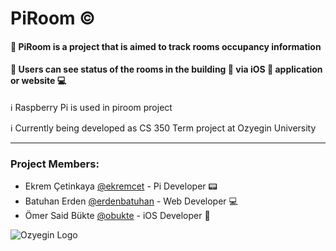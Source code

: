 # PiRoom :copyright:
#### :small_blue_diamond: PiRoom is a project that is aimed to track rooms occupancy information

#### :small_blue_diamond: Users can see status of the rooms in the building :office: via iOS :iphone: application or website :computer:


:information_source: Raspberry Pi is used in piroom project

:information_source: Currently being developed as CS 350 Term project at Ozyegin University

--------------
### **Project Members**:
   * Ekrem Çetinkaya [@ekremcet](https://github.com/ekremcet) - Pi Developer  :pager:
   * Batuhan Erden [@erdenbatuhan](https://github.com/erdenbatuhan) - Web Developer :computer:
   * Ömer Said Bükte [@obukte](https://github.com/obukte) - iOS Developer :iphone:
   
   
![Ozyegin Logo](https://github.com/ekremcet/piroom/blob/master/images/ozulogo.png) 

